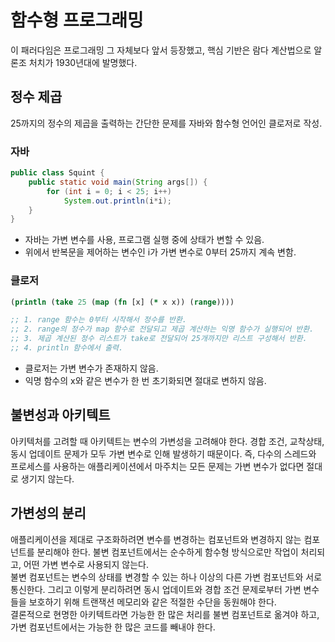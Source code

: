 # 함수형 프로그래밍

이 패러다임은 프로그래밍 그 자체보다 앞서 등장했고, 핵심 기반은 람다 계산법으로 알론조 처치가 1930년대에 발명했다.

## 정수 제곱

25까지의 정수의 제곱을 출력하는 간단한 문제를 자바와 함수형 언어인 클로저로 작성.

### 자바

```java
public class Squint {
    public static void main(String args[]) {
        for (int i = 0; i < 25; i++)
            System.out.println(i*i);
    }
}
```

* 자바는 가변 변수를 사용, 프로그램 실행 중에 상태가 변할 수 있음.
* 위에서 반복문을 제어하는 변수인 i가 가변 변수로 0부터 25까지 계속 변함.

### 클로저

```Clojure
(println (take 25 (map (fn [x] (* x x)) (range))))

;; 1. range 함수는 0부터 시작해서 정수를 반환.
;; 2. range의 정수가 map 함수로 전달되고 제곱 계산하는 익명 함수가 실행되어 반환.
;; 3. 제곱 계산된 정수 리스트가 take로 전달되어 25개까지만 리스트 구성해서 반환.
;; 4. println 함수에서 출력.
```

* 클로저는 가변 변수가 존재하지 않음.
* 익명 함수의 x와 같은 변수가 한 번 초기화되면 절대로 변하지 않음.

## 불변성과 아키텍트

아키텍처를 고려할 때 아키텍트는 변수의 가변성을 고려해야 한다. 경합 조건, 교착상태, 동시 업데이트 문제가 모두 가변 변수로 인해 발생하기 때문이다. 즉, 다수의 스레드와 프로세스를 사용하는 애플리케이션에서 마주치는 모든 문제는 가변 변수가 없다면 절대로 생기지 않는다.

## 가변성의 분리

애플리케이션을 제대로 구조화하려면 변수를 변경하는 컴포넌트와 변경하지 않는 컴포넌트를 분리해야 한다. 불변 컴포넌트에서는 순수하게 함수형 방식으로만 작업이 처리되고, 어떤 가변 변수로 사용되지 않는다.<br/>
불변 컴포넌트는 변수의 상태를 변경할 수 있는 하나 이상의 다른 가변 컴포넌트와 서로 통신한다.
그리고 이렇게 분리하려면 동시 업데이트와 경합 조건 문제로부터 가변 변수들을 보호하기 위해 트랜잭션 메모리와 같은 적절한 수단을 동원해야 한다.<br/>
결론적으로 현명한 아키텍트라면 가능한 한 많은 처리를 불변 컴포넌트로 옮겨야 하고, 가변 컴포넌트에서는 가능한 한 많은 코드를 빼내야 한다.

